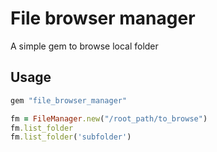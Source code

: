 
# File browser manager

A simple gem to browse local folder

## Usage


```ruby
gem "file_browser_manager"
```

```ruby
fm = FileManager.new("/root_path/to_browse")
fm.list_folder
fm.list_folder('subfolder')
```

